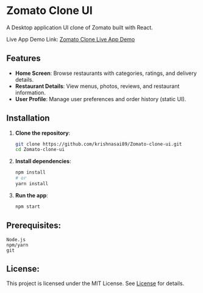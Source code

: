 # Zomato Clone UI

A Desktop application UI clone of Zomato built with React.

<!--![Zomato Clone UI Preview](screenshots/preview.png)-->
Live App Demo Link: <a href="https://zomato-clone-ui.vercel.app/">Zomato Clone Live App Demo</a>

## Features

- **Home Screen**: Browse restaurants with categories, ratings, and delivery details.
- **Restaurant Details**: View menus, photos, reviews, and restaurant information.
- **User Profile**: Manage user preferences and order history (static UI).

## Installation

1. **Clone the repository**:
   ```bash
   git clone https://github.com/krishnasai89/Zomato-clone-ui.git
   cd Zomato-clone-ui
   ```
2. **Install dependencies**:
   ```bash
   npm install
   # or
   yarn install
   ```
3. **Run the app**:
   ```bash
   npm start
   ```
## Prerequisites:

    Node.js
    npm/yarn
    git

## License:

This project is licensed under the MIT License. See <a href="./LICENSE">License</a> for details.
